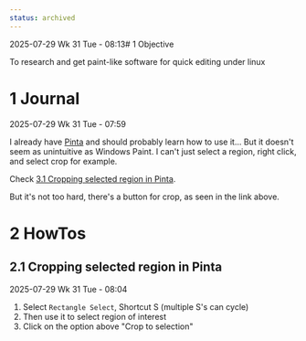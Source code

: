 ```yaml
---
status: archived
---
```


2025-07-29 Wk 31 Tue - 08:13# 1 Objective

To research and get paint-like software for quick editing under linux

# 1 Journal

2025-07-29 Wk 31 Tue - 07:59

I already have [Pinta](https://www.pinta-project.com/) and should probably learn how to use it... But it doesn't seem as unintuitive as Windows Paint. I can't just select a region, right click, and select crop for example.

Check [3.1 Cropping selected region in Pinta](Wk%2031%20000%20Finding%20Paint%20like%20software%20in%20Linux.md#31-cropping-selected-region-in-pinta).

But it's not too hard, there's a button for crop, as seen in the link above.

# 2 HowTos

## 2.1 Cropping selected region in Pinta

2025-07-29 Wk 31 Tue - 08:04

1. Select `Rectangle Select`, Shortcut S (multiple S's can cycle)
1. Then use it to select region of interest
1. Click on the option above "Crop to selection"
